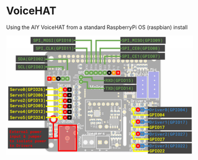 # VoiceHAT
Using the AIY VoiceHAT from a standard RaspberryPi OS (raspbian) install


![](voiceHAT.png)
